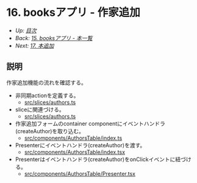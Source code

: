 # 16. booksアプリ - 作家追加

- *Up: [目次](../index.md)*
- *Back: [15. booksアプリ - 本一覧](./15_books_app_book_table.md)*
- *Next: [17. 本追加](./16_advanced_exercise.md)*

## 説明

作家追加機能の流れを確認する。

- 非同期actionを定義する。
  - [src/slices/authors.ts]()
- sliceに関連づける。
  - [src/slices/authors.ts]()
- 作家追加フォームのcontainer componentにイベントハンドラ(createAuthor)を取り込む。
  - [src/components/AuthorsTable/index.ts]()
- Presenterにイベントハンドラ(createAuthor)を渡す。
  - [src/components/AuthorsTable/index.tsx]()
- Presenterはイベントハンドラ(createAuthor)をonClickイベントに紐づける。
  - [src/components/AuthorsTable/Presenter.tsx]()
